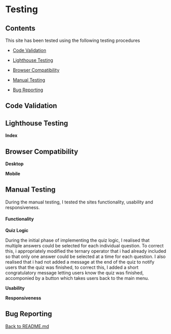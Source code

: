 # Testing

## Contents

This site has been tested using the following testing procedures

* [Code Validation](#Code-validation)  

* [Lighthouse Testing](#Lighthouse-Testing)

* [Browser Compatibility](#Browser-Compatibility)

* [Manual Testing](#Manual-Testing)

* [Bug Reporting](#Bug-Reporting)


## Code Validation  



## Lighthouse Testing  



**Index**  



## Browser Compatibility 
  
**Desktop**  
  
 
  
**Mobile**  




## Manual Testing  

During the manual testing, I tested the sites functionality, usability and responsiveness.  

#### Functionality

**Quiz Logic**

During the initial phase of implementing the quiz logic, I realised that multiple answers could be selected for each individual question. To correct this, i appropriately modified the ternary operator that i had already included so that only one answer could be selected at a time for each question. I also realised that i had not added a message at the end of the quiz to notify users that the quiz was finished, to correct this, I added a short congratulatory message letting users know the quiz was finished, accomponied by a button which takes users back to the main menu.



**Usability**  


**Responsiveness**  




## Bug Reporting


[Back to README.md](https://github.com/ojalaw/Formula_One_Quiz_MP2)
